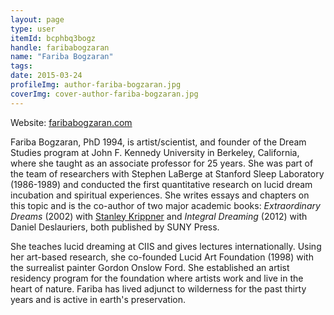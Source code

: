 ```yaml
---
layout: page
type: user
itemId: bcphbq3bogz
handle: faribabogzaran
name: "Fariba Bogzaran"
tags:
date: 2015-03-24
profileImg: author-fariba-bogzaran.jpg
coverImg: cover-author-fariba-bogzaran.jpg
---
```


Website: [faribabogzaran.com](https://faribabogzaran.com/)

Fariba Bogzaran, PhD 1994, is artist/scientist, and founder of the Dream Studies program at John F. Kennedy University in Berkeley, California, where she taught as an associate professor for 25 years. She was part of the team of researchers with Stephen LaBerge at Stanford Sleep Laboratory (1986-1989) and conducted the first quantitative research on lucid dream incubation and spiritual experiences. She writes essays and chapters on this topic and is the co-author of two major academic books: *Extraordinary Dreams* (2002) with [Stanley Krippner](../@stanleykrippner) and *Integral Dreaming* (2012) with Daniel Deslauriers, both published by SUNY Press. 

She teaches lucid dreaming at CIIS and gives lectures internationally. Using her art-based research, she co-founded Lucid Art Foundation (1998) with the surrealist painter Gordon Onslow Ford. She established an artist residency program for the foundation where artists work and live in the heart of nature. Fariba has lived adjunct to wilderness for the past thirty years and is active in earth's preservation.


